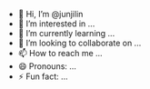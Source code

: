 - 👋 Hi, I’m @junjilin
- 👀 I’m interested in ...
- 🌱 I’m currently learning ...
- 💞️ I’m looking to collaborate on ...
- 📫 How to reach me ...
- 😄 Pronouns: ...
- ⚡ Fun fact: ...

<!---
junjilin/junjilin is a ✨ special ✨ repository because its `README.md` (this file) appears on your GitHub profile.
You can click the Preview link to take a look at your changes.
--->
